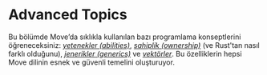# Advanced Topics

Bu bölümde Move’da sıklıkla kullanılan bazı programlama konseptlerini öğreneceksiniz: [*yetenekler (abilities)*](/advanced-topics/types-with-abilities.html), [*sahiplik (ownership)*](/advanced-topics/ownership-and-references.html) (ve Rust'tan nasıl farklı olduğunu), [*jenerikler (generics)*](/advanced-topics/understanding-generics.html) ve [*vektörler*](/advanced-topics/managing-collections-with-vectors.html). Bu özelliklerin hepsi Move dilinin esnek ve güvenli temelini oluşturuyor.
